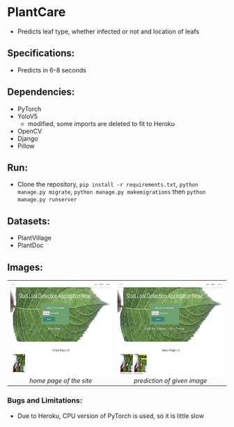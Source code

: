 # PlantCare # 
* Predicts leaf type, whether infected or not and location of leafs
## Specifications: ##
* Predicts in 6-8 seconds
## Dependencies: ##
* PyTorch
* YoloV5
   - modified, some imports are deleted to fit to Heroku
* OpenCV
* Django
* Pillow
## Run: ##
* Clone the repository, `pip install -r requirements.txt`, `python manage.py migrate`, `python manage.py makemigrations` then `python manage.py runserver`
## Datasets: ##
* PlantVillage
* PlantDoc
## Images: ##
<table>
    <tr>
        <td align="center">
            <img src="https://github.com/ssduman/plantcare/blob/master/img/website.png" alt="home-page" width="384" height="216">
            <br />
            <i> home page of the site </i>
        </td>
        <td align="center">
            <img src="https://github.com/ssduman/plantcare/blob/master/img/prediction.png" alt="prediction" width="384" height="216">
            <br />
            <i> prediction of given image </i>
        </td>
    </tr>
</table>

### Bugs and Limitations: ###
* Due to Heroku, CPU version of PyTorch is used, so it is little slow
